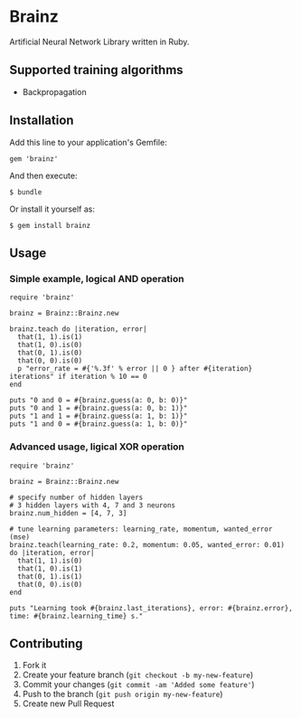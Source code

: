 # Brainz

Artificial Neural Network Library written in Ruby.

## Supported training algorithms

* Backpropagation

## Installation

Add this line to your application's Gemfile:

    gem 'brainz'

And then execute:

    $ bundle

Or install it yourself as:

    $ gem install brainz

## Usage

### Simple example, logical AND operation

    require 'brainz'
    
    brainz = Brainz::Brainz.new
    
    brainz.teach do |iteration, error|
      that(1, 1).is(1)
      that(1, 0).is(0)
      that(0, 1).is(0)
      that(0, 0).is(0)
      p "error_rate = #{'%.3f' % error || 0 } after #{iteration} iterations" if iteration % 10 == 0
    end
    
    puts "0 and 0 = #{brainz.guess(a: 0, b: 0)}"
    puts "0 and 1 = #{brainz.guess(a: 0, b: 1)}"
    puts "1 and 1 = #{brainz.guess(a: 1, b: 1)}"
    puts "1 and 0 = #{brainz.guess(a: 1, b: 0)}"

### Advanced usage, ligical XOR operation

    require 'brainz'

    brainz = Brainz::Brainz.new
    
    # specify number of hidden layers
    # 3 hidden layers with 4, 7 and 3 neurons
    brainz.num_hidden = [4, 7, 3]
    
    # tune learning parameters: learning_rate, momentum, wanted_error (mse)
    brainz.teach(learning_rate: 0.2, momentum: 0.05, wanted_error: 0.01) do |iteration, error|
      that(1, 1).is(0)
      that(1, 0).is(1)
      that(0, 1).is(1)
      that(0, 0).is(0)
    end

    puts "Learning took #{brainz.last_iterations}, error: #{brainz.error}, time: #{brainz.learning_time} s."

## Contributing

1. Fork it
2. Create your feature branch (`git checkout -b my-new-feature`)
3. Commit your changes (`git commit -am 'Added some feature'`)
4. Push to the branch (`git push origin my-new-feature`)
5. Create new Pull Request

